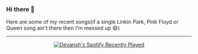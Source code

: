 ### Hi there 👋

<!--
**devanshsah03/devanshsah03** is a ✨ _special_ ✨ repository because its `README.md` (this file) appears on your GitHub profile.

Here are some ideas to get you started:

- 🔭 I’m currently working on ...
- 🌱 I’m currently learning ...
- 👯 I’m looking to collaborate on ...
- 🤔 I’m looking for help with ...
- 💬 Ask me about ...
- 📫 How to reach me: ...
- 😄 Pronouns: ...
- ⚡ Fun fact: ...
-->
<div align="left">
  Here are some of my recent songs(if a single Linkin Park, Pink Floyd or Queen song ain't there then I'm messed up 😄)
</div>
<hr>
<div align="center">
  <a href="#">
    <img src="https://spotify-recently-played-readme.vercel.app/api?user=31dl5watp5nyc7wwzxpurbhp4ux4" alt="Devansh's Spotify Recently Played"/>
  </a>
</div>

